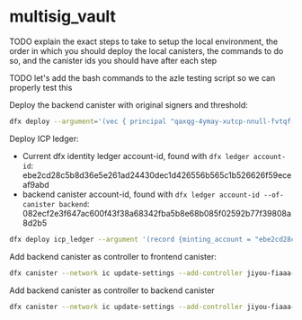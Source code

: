 # multisig_vault

TODO explain the exact steps to take to setup the local environment, the order in which you should deploy the local canisters, the commands to do so, and the canister ids you should have after each step

TODO let's add the bash commands to the azle testing script so we can properly test this

Deploy the backend canister with original signers and threshold:

```bash
dfx deploy --argument='(vec { principal "qaxqg-4ymay-xutcp-nnull-fvtqf-5p6d4-mxbja-i6t5s-wz7kb-csadv-qqe" }, 1)' backend
```

Deploy ICP ledger:

* Current dfx identity ledger account-id, found with `dfx ledger account-id`: ebe2cd28c5b8d36e5e261ad24430dec1d426556b565c1b526626f59eceaf9abd
* backend canister account-id, found with `dfx ledger account-id --of-canister backend`: 082ecf2e3f647ac600f43f38a68342fba5b8e68b085f02592b77f39808a8d2b5

```bash
dfx deploy icp_ledger --argument '(record {minting_account = "ebe2cd28c5b8d36e5e261ad24430dec1d426556b565c1b526626f59eceaf9abd"; initial_values = vec { record { "082ecf2e3f647ac600f43f38a68342fba5b8e68b085f02592b77f39808a8d2b5"; record { e8s=100_000_000_000 } }; }; send_whitelist = vec {}})'
```

Add backend canister as controller to frontend canister:

```bash
dfx canister --network ic update-settings --add-controller jiyou-fiaaa-aaaam-aad6q-cai frontend
```

Add backend canister as controller to backend canister

```bash
dfx canister --network ic update-settings --add-controller jiyou-fiaaa-aaaam-aad6q-cai backend
```